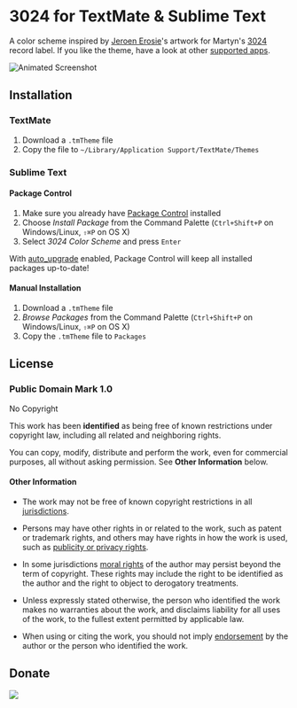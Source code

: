 # 3024 for TextMate & Sublime Text

A color scheme inspired by [Jeroen Erosie][1]'s artwork for Martyn's [3024][2] record label. If you like the theme, have a look at other [supported apps][3].

![Animated Screenshot][4]

## Installation

### TextMate

1. Download a `.tmTheme` file
2. Copy the file to `~/Library/Application Support/TextMate/Themes`

### Sublime Text

#### Package Control

1. Make sure you already have [Package Control][5] installed
2. Choose *Install Package* from the Command Palette (`Ctrl+Shift+P` on Windows/Linux, `⇧⌘P` on OS X)
3. Select *3024 Color Scheme* and press `Enter`

With [auto_upgrade][6] enabled, Package Control will keep all installed packages up-to-date!

#### Manual Installation

1. Download a `.tmTheme` file
2. *Browse Packages* from the Command Palette (`Ctrl+Shift+P` on Windows/Linux, `⇧⌘P` on OS X)
3. Copy the `.tmTheme` file to `Packages`

## License

### Public Domain Mark 1.0
No Copyright

This work has been **identified** as being free of known restrictions under copyright law, including all related and neighboring rights.

You can copy, modify, distribute and perform the work, even for commercial purposes, all without asking permission. See **Other Information** below.

#### Other Information
* The work may not be free of known copyright restrictions in all [jurisdictions](http://creativecommons.org/publicdomain/mark/1.0/).

* Persons may have other rights in or related to the work, such as patent or trademark rights, and others may have rights in how the work is used, such as [publicity or privacy rights](http://wiki.creativecommons.org/Frequently_Asked_Questions#When_are_publicity_rights_relevant.3F).

* In some jurisdictions [moral rights](http://creativecommons.org/publicdomain/mark/1.0/) of the author may persist beyond the term of copyright. These rights may include the right to be identified as the author and the right to object to derogatory treatments.

* Unless expressly stated otherwise, the person who identified the work makes no warranties about the work, and disclaims liability for all uses of the work, to the fullest extent permitted by applicable law.

* When using or citing the work, you should not imply [endorsement](http://creativecommons.org/publicdomain/mark/1.0/) by the author or the person who identified the work.

## Donate

[<img src="https://raw.github.com/balupton/flattr-buttons/master/badge-89x18.gif" />][7]

[1]: http://www.erosie.net/
[2]: http://www.3024world.com/
[3]: https://github.com/0x3024
[4]: https://raw.github.com/idleberg/3024.tmTheme/master/preview/screenshot.gif
[5]: http://wbond.net/sublime_packages/package_control/
[6]: http://wbond.net/sublime_packages/package_control/settings/
[7]: https://flattr.com/submit/auto?user_id=idleberg&url=https://github.com/idleberg/3024/&title=3024%20Color%20Scheme&description=A%20color%20scheme%20inspired%20by%20[Jeroen%20Erosie%27s%20artwork%20for%20the%203024%20record%20label&language=en_GB&tags=3024,erosie,color%20scheme,theme,syntax%20highlight,style-sheets&hidden=0&category=software